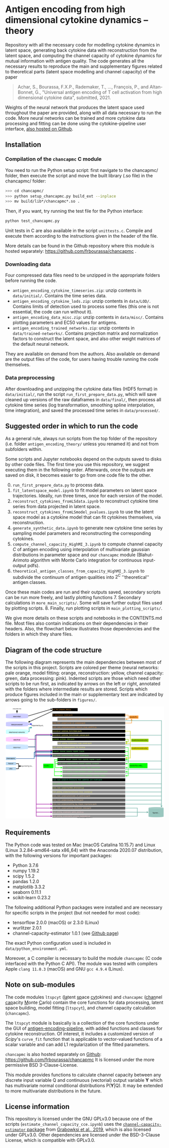 # Antigen encoding from high dimensional cytokine dynamics – theory

Repository with all the necessary code for modelling cytokine dynamics in
latent space, generating back cytokine data with reconstruction from the
latent space, and computing the channel capacity of cytokine dynamics for
mutual information with antigen quality. The code generates all the
necessary results to reproduce the main and supplementary figures related to theoretical parts (latent space modelling and channel capacity) of the paper
> Achar, S., Bourassa, F.X.P., Rademaker, T., ..., François, P., and Altan-Bonnet, G.,
"Universal antigen encoding of T cell activation from high dimensional cytokine data",
submitted, 2021.

Weights of the neural network that produces the latent space used throughout the paper are provided, along with all data necessary to run the code. More neural networks can be trained and more cytokine data processing and fitting can be done using the cytokine-pipeline user interface,
[also hosted on Github](https://github.com/soorajachar/antigen-encoding-pipeline).



## Installation

### Compilation of the ``chancapmc`` C module
You need to run the Python setup script: first navigate to the chancapmc/ folder, then execute the script and move the built library (.so file) in the chancapmc/ folder:
```bash
>>> cd chancapmc/
>>> python setup_chancapmc.py build_ext --inplace
>>> mv build/lib*/chancapmc*.so .
```
Then, if you want, try running the test file for the Python interface:
```bash
python test_chancapmc.py
```
Unit tests in C are also available in the script `unittests.c`. Compile and execute them according to the instructions given in the header of the file.

More details can be found in the Github repository where this module is hosted separately: https://github.com/frbourassa/chancapmc .

### Downloading data
Four compressed data files need to be unzipped in the appropriate folders before running the code.
 - ``antigen_encoding_cytokine_timeseries.zip``: unzip contents in ``data/initial/``. Contains the time series data.
 - ``antigen_encoding_cytokine_lods.zip``: unzip contents in ``data/LOD/``. Contains limits of detection used to process some files (this one is not essential, the code can run without it).
 - ``antigen_encoding_data_misc.zip``: unzip contents in ``data/misc/``. Contains plotting parameters and EC50 values for antigens.
 - ``antigen_encoding_trained_networks.zip``: unzip contents in ``data/trained-networks/``. Contains projection matrix and normalization factors to construct the latent space, and also other weight matrices of the default neural network.

They are available on demand from the authors. Also available on demand are the output files of the code, for users having trouble running the code themselves.

### Data preprocessing
After downloading and unzipping the cytokine data files (HDF5 format) in ``data/initial/``, run the script ``run_first_prepare_data.py``, which will save cleaned up versions of the raw dataframes in ``data/final/``, then process all cytokine time series (log transformation, smoothing spline interpolation, time integration), and saved the processed time series in ``data/processed/``.



## Suggested order in which to run the code

As a general rule, always run scripts from the top folder of the repository (i.e. folder ``antigen_encoding_theory/`` unless you renamed it) and not from subfolders within.

Some scripts and Jupyter notebooks depend on the outputs saved to disks by other code files. The first time you use this repository, we suggest executing them in the following order. Afterwards, once the outputs are saved on disk, it becomes easier to go from one code file to the other.

 0. `run_first_prepare_data.py` to process data.
 1. `fit_latentspace_model.ipynb` to fit model parameters on latent space trajectories. Ideally, run three times, once for each version of the model.
 2. `reconstruct_cytokines_fromLSdata.ipynb` to reconstruct cytokine time series from data projected in latent space.
 3. `reconstruct_cytokines_fromLSmodel_pvalues.ipynb` to use the latent space model as a cytokine model that can fit cytokines themselves, via reconstruction.
 4. `generate_synthetic_data.ipynb` to generate new cytokine time series by sampling model parameters and reconstructing the corresponding cytokines.
 5. `compute_channel_capacity_HighMI_3.ipynb` to compute channel capacity $C$ of antigen encoding using interpolation of multivariate gaussian distributions in parameter space and our `chancapmc` module (Blahut-Arimoto algorithm with Monte Carlo integration for continuous input-output pdfs).
 6. `theoretical_antigen_classes_from_capacity_HighMI_3.ipynb` to subdivide the continuum of antigen qualities into $2^{C}$ ''theoretical'' antigen classes.

Once these main codes are run and their outputs saved, secondary scripts can be run more freely, and lastly plotting functions
 7. Secondary calculations in `more_main_scripts/`. Some will save further output files used by plotting scripts.
 8. Finally, run plotting scripts in `main_plotting_scripts/`.

We give more details on these scripts and notebooks in the CONTENTS.md file. Most files also contain indications on their dependencies in their headers. Also, the flowchart below illustrates those dependencies and the folders in which they share files.



## Diagram of the code structure
The following diagram represents the main dependencies between most of the scripts in this project. Scripts are colored per theme (neural networks: pale orange, model fitting: orange, reconstruction: yellow, channel capacity: green, data processing: pink).  Indented scripts are those which need other scripts to be run first, as indicated by arrows on the left or right, annotated with the folders where intermediate results are stored. Scripts which produce figures included in the main or supplementary text are indicated by arrows going to the sub-folders in `figures/`.

![Code structure diagram](figures/code_chart_short.svg)


## Requirements
The Python code was tested on Mac (macOS Catalina 10.15.7) and Linux (Linux 3.2.84-amd64-sata x86_64) with the Anaconda 2020.07 distribution, with the following versions for important packages:
 - Python 3.7.6
 - numpy 1.19.2
 - scipy 1.5.2
 - pandas 1.2.0
 - matplotlib 3.3.2
 - seaborn 0.11.1
 - scikit-learn 0.23.2

The following additional Python packages were installed and are necessary for specific scripts in the project (but not needed for most code):
 - tensorflow 2.0.0 (macOS) or 2.3.0 (Linux)
 - wurlitzer 2.0.1
 - channel-capacity-estimator 1.0.1 (see [Github page](https://github.com/pawel-czyz/channel-capacity-estimator))

The exact Python configuration used is included in ``data/python_environment.yml``.

Moreover, a C compiler is necessary to build the module ``chancapmc`` (C code interfaced with the Python C API). The module was tested with compilers Apple ``clang 11.0.3`` (macOS) and GNU ``gcc 4.9.4`` (Linux).  

## Note on sub-modules
The code modules `ltspcyt` (<ins>la</ins>tent <ins>sp</ins>ace <ins>cyt</ins>okines) and `chancapmc` (<ins>chan</ins>nel <ins>cap</ins>acity <ins>M</ins>onte <ins>C</ins>arlo) contain the core functions for data processing, latent space building, model fitting (`ltspcyt`), and channel capacity calculation (`chancapmc`).

The `ltspcyt` module is basically is a collection of the core functions under the GUI of [antigen-encoding-pipeline](https://github.com/soorajachar/antigen-encoding-pipeline), with added functions and classes for cytokine reconstruction.  Of interest, it includes  a customized version of *Scipy*'s  `curve_fit` function that is applicable to vector-valued functions of a scalar variable and can add L1 regularization of the fitted parameters.

`chancapmc` is also hosted separately on [Github](https://github.com/frbourassa/chancapmc): https://github.com/frbourassa/chancapmc It is licensed under the more permissive BSD 3-Clause-License.

This module provides functions to calculate channel capacity between any discrete input variable Q and continuous (vectorial) output variable **Y** which has multivariate normal conditional distributions P(**Y**|Q). It may be extended to more multivariate distributions in the future.


## License information
This repository is licensed under the GNU GPLv3.0 because one of the scripts (`estimate_channel_capacity_cce.ipynb`) uses the [`channel-capacity-estimator` package](https://github.com/pawel-czyz/channel-capacity-estimator)
from [Grabowksi et al., 2019](https://dx.doi.org/10.1098/rsif.2018.0792),
which is also licensed under GPLv3.0. Other dependencies are licensed under the BSD-3-Clause License, which is compatible with GPLv3.0.
